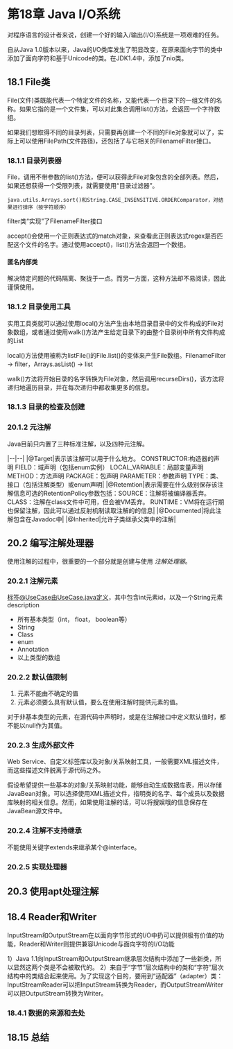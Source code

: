 # 第18章 Java I/O系统 #

对程序语言的设计者来说，创建一个好的输入/输出(I/O)系统是一项艰难的任务。

自从Java 1.0版本以来，Java的I/O类库发生了明显改变，在原来面向字节的类中添加了面向字符和基于Unicode的类。在JDK1.4中，添加了nio类。

## 18.1 File类 ##

File(文件)类既能代表一个特定文件的名称，又能代表一个目录下的一组文件的名称。如果它指的是一个文件集，可以对此集合调用list()方法，会返回一个字符数组。

如果我们想取得不同的目录列表，只需要再创建一个不同的File对象就可以了，实际上可以使用FilePath(文件路径)，还包括了与它相关的FilenameFilter接口。

### 18.1.1 目录列表器 ###

File，调用不带参数的list()方法，便可以获得此File对象包含的全部列表。然后，如果还想获得一个受限列表，就需要使用“目录过滤器”。

	java.utils.Arrays.sort()和String.CASE_INSENSITIVE.ORDERComparator，对结果进行排序（按字符顺序）


filter类“实现”了FilenameFilter接口

accept()会使用一个正则表达式的match对象，来查看此正则表达式regex是否匹配这个文件的名字。通过使用accept()，list()方法会返回一个数组。

#### 匿名内部类 ####

解决特定问题的代码隔离、聚拢于一点。而另一方面，这种方法却不易阅读，因此谨慎使用。

### 18.1.2 目录使用工具 ###

实用工具类就可以通过使用local()方法产生由本地目录目录中的文件构成的File对象数组，或者通过使用walk()方法产生给定目录下的由整个目录树中所有文件构成的List<File>

local()方法使用被称为listFile()的File.list()的变体来产生File数组。FilenameFilter -> filter，Arrays.asList() -> list

walk()方法将开始目录的名字转换为File对象，然后调用recurseDirs()，该方法将递归地遍历目录，并在每次递归中都收集更多的信息。

### 18.1.3 目录的检查及创建 ###



### 20.1.2 元注解 ###

Java目前只内置了三种标准注解，以及四种元注解。

|--|--|
|@Target|表示该注解可以用于什么地方。 CONSTRUCTOR:构造器的声明 FIELD：域声明（包括enum实例） LOCAL_VARIABLE：局部变量声明 METHOD：方法声明 PACKAGE：包声明 PARAMETER：参数声明 TYPE：类、接口（包括注解类型）或enum声明|
|@Retemtion|表示需要在什么级别保存该注解信息可选的RetentionPolicy参数包括：SOURCE：注解将被编译器丢弃。 CLASS：注解在class文件中可用，但会被VM丢弃。 RUNTIME：VM将在运行期也保留注解，因此可以通过反射机制读取注解的的信息|
|@Documented|将此注解包含在Javadoc中|
|@Inherited|允许子类继承父类中的注解|

## 20.2 编写注解处理器 ##

使用注解的过程中，很重要的一个部分就是创建与使用 *注解处理器*。

### 20.2.1 注解元素 ###

标签@UseCase由UseCase.java定义，其中包含int元素id，以及一个String元素description

* 所有基本类型（int， float， boolean等）
* String
* Class
* enum
* Annotation
* 以上类型的数组

### 20.2.2 默认值限制 ###

1. 元素不能由不确定的值
2. 元素必须要么具有默认值，要么在使用注解时提供元素的值。

对于非基本类型的元素，在源代码中声明时，或是在注解接口中定义默认值时，都不能以null作为其值。

### 20.2.3 生成外部文件 ###

Web Service、自定义标签库以及对象/关系映射工具，一般需要XML描述文件，而这些描述文件脱离于源代码之外。

假设希望提供一些基本的对象/关系映射功能，能够自动生成数据库表，用以存储JavaBean对象。可以选择使用XML描述文件，指明类的名字、每个成员以及数据库映射的相关信息。然而，如果使用注解的话，可以将搜娱哦的信息保存在JavaBean源文件中。

### 20.2.4 注解不支持继承 ###

不能使用关键字extends来继承某个@interface。

### 20.2.5 实现处理器 ###


## 20.3 使用apt处理注解 ##

## 18.4 Reader和Writer ##

InputStream和OutputStream在以面向字节形式的I/O中扔可以提供极有价值的功能，Reader和Writer则提供兼容Unicode与面向字符的I/O功能

1）Java 1.1向InputStream和OutputStream继承层次结构中添加了一些新类，所以显然这两个类是不会被取代的。
2）来自于“字节”层次结构中的类和“字符”层次结构中的类结合起来使用。为了实现这个目的，要用到“适配器”（adapter）类：InputStreamReader可以把InputStream转换为Reader，而OutputStreamWriter可以把OutputStream转换为Writer。

### 18.4.1 数据的来源和去处 ###



## 18.15 总结 ##